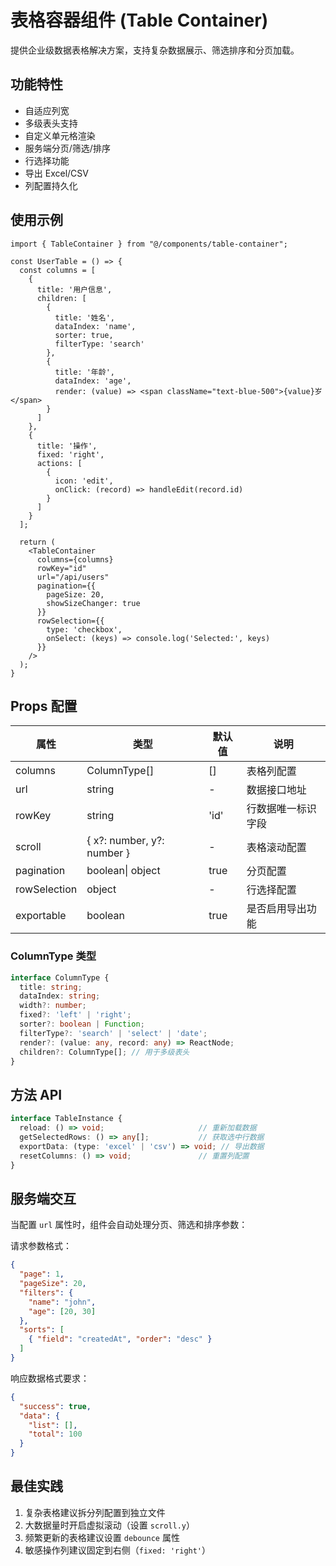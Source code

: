 # 表格容器组件 (Table Container)

提供企业级数据表格解决方案，支持复杂数据展示、筛选排序和分页加载。

## 功能特性

- 自适应列宽
- 多级表头支持
- 自定义单元格渲染
- 服务端分页/筛选/排序
- 行选择功能
- 导出 Excel/CSV
- 列配置持久化

## 使用示例

```tsx
import { TableContainer } from "@/components/table-container";

const UserTable = () => {
  const columns = [
    {
      title: '用户信息',
      children: [
        { 
          title: '姓名', 
          dataIndex: 'name',
          sorter: true,
          filterType: 'search'
        },
        {
          title: '年龄',
          dataIndex: 'age',
          render: (value) => <span className="text-blue-500">{value}岁</span>
        }
      ]
    },
    {
      title: '操作',
      fixed: 'right',
      actions: [
        {
          icon: 'edit',
          onClick: (record) => handleEdit(record.id)
        }
      ]
    }
  ];

  return (
    <TableContainer
      columns={columns}
      rowKey="id"
      url="/api/users"
      pagination={{
        pageSize: 20,
        showSizeChanger: true
      }}
      rowSelection={{
        type: 'checkbox',
        onSelect: (keys) => console.log('Selected:', keys)
      }}
    />
  );
}
```

## Props 配置

| 属性         | 类型                       | 默认值 | 说明               |
| ------------ | -------------------------- | ------ | ------------------ |
| columns      | ColumnType[]               | []     | 表格列配置         |
| url          | string                     | -      | 数据接口地址       |
| rowKey       | string                     | 'id'   | 行数据唯一标识字段 |
| scroll       | { x?: number, y?: number } | -      | 表格滚动配置       |
| pagination   | boolean\| object           | true   | 分页配置           |
| rowSelection | object                     | -      | 行选择配置         |
| exportable   | boolean                    | true   | 是否启用导出功能   |

### ColumnType 类型

```ts
interface ColumnType {
  title: string;
  dataIndex: string;
  width?: number;
  fixed?: 'left' | 'right';
  sorter?: boolean | Function;
  filterType?: 'search' | 'select' | 'date';
  render?: (value: any, record: any) => ReactNode;
  children?: ColumnType[]; // 用于多级表头
}
```

## 方法 API

```ts
interface TableInstance {
  reload: () => void;                     // 重新加载数据
  getSelectedRows: () => any[];           // 获取选中行数据
  exportData: (type: 'excel' | 'csv') => void; // 导出数据
  resetColumns: () => void;               // 重置列配置
}
```

## 服务端交互

当配置 `url` 属性时，组件会自动处理分页、筛选和排序参数：

请求参数格式：

```json
{
  "page": 1,
  "pageSize": 20,
  "filters": {
    "name": "john",
    "age": [20, 30]
  },
  "sorts": [
    { "field": "createdAt", "order": "desc" }
  ]
}
```

响应数据格式要求：

```json
{
  "success": true,
  "data": {
    "list": [],
    "total": 100
  }
}
```

## 最佳实践

1. 复杂表格建议拆分列配置到独立文件
2. 大数据量时开启虚拟滚动（设置 `scroll.y`）
3. 频繁更新的表格建议设置 `debounce` 属性
4. 敏感操作列建议固定到右侧（`fixed: 'right'`）
